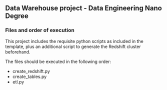## Data Warehouse project - Data Engineering Nano Degree

### Files and order of execution

This project includes the requisite python scripts as included in the template, plus an additional script to generate the Redshift cluster beforehand.

The files should be executed in the following order:

- create_redshift.py
- create_tables.py
- etl.py

